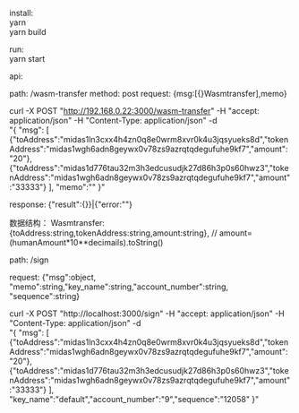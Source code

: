 install:  
yarn  
yarn build  

run:  
yarn start  

api:  

path: /wasm-transfer
method: post
request: {msg:[{}Wasmtransfer],memo}

curl -X POST "http://192.168.0.22:3000/wasm-transfer" -H  "accept: application/json" -H  "Content-Type: application/json" -d \
"{  \"msg\":  [ {\"toAddress\":\"midas1ln3cxx4h4zn0q8e0wrm8xvr0k4u3jqsyueks8d\",\"tokenAddress\":\"midas1wgh6adn8geywx0v78zs9azrqtqdegufuhe9kf7\",\"amount\":\"20\"},{\"toAddress\":\"midas1d776tau32m3h3edcusudjk27d86h3p0s60hwz3\",\"tokenAddress\":\"midas1wgh6adn8geywx0v78zs9azrqtqdegufuhe9kf7\",\"amount\":\"33333\"} ],  \"memo\":\"\" }"

response:
{"result":{}}|{"error:""}


数据结构：
Wasmtransfer: {toAddress:string,tokenAddress:string,amount:string}, // amount= (humanAmount*10**decimails).toString()



path: /sign  

request: {"msg":object, "memo":string,"key_name":string,"account_number":string, "sequence":string}

curl -X POST "http://localhost:3000/sign" -H  "accept: application/json" -H  "Content-Type: application/json" -d \
"{  \"msg\":  [ {\"toAddress\":\"midas1ln3cxx4h4zn0q8e0wrm8xvr0k4u3jqsyueks8d\",\"tokenAddress\":\"midas1wgh6adn8geywx0v78zs9azrqtqdegufuhe9kf7\",\"amount\":\"20\"},{\"toAddress\":\"midas1d776tau32m3h3edcusudjk27d86h3p0s60hwz3\",\"tokenAddress\":\"midas1wgh6adn8geywx0v78zs9azrqtqdegufuhe9kf7\",\"amount\":\"33333\"} ],  \"key_name\":\"default\",\"account_number\":\"9\",\"sequence\":\"12058\" }"


